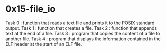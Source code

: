# 0x15-file_io

Task 0 : function that reads a text file and prints it to the POSIX standard output.
Task 1 : function that creates a file.
Task 2 : function that appends text at the end of a file.
Task 3 : program that copies the content of a file to another file.
Task 4 : program that displays the information contained in the ELF header at the start of an ELF file.
